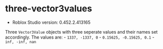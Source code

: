 # three-vector3values
* Roblox Studio version: 0.452.2.413165

Three `Vector3Value` objects with three seperate values and their names set accordingly. The values are:
    - `1337, -1337, 0`
    - `0.15625, -0.15625, 0.1`
    - `inf, -inf, nan`
